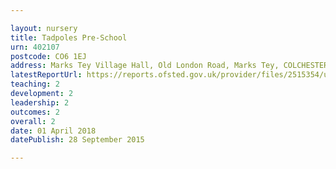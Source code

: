 ```yaml
---

layout: nursery
title: Tadpoles Pre-School
urn: 402107
postcode: CO6 1EJ
address: Marks Tey Village Hall, Old London Road, Marks Tey, COLCHESTER, CO6 1EJ
latestReportUrl: https://reports.ofsted.gov.uk/provider/files/2515354/urn/402107.pdf
teaching: 2
development: 2
leadership: 2
outcomes: 2
overall: 2
date: 01 April 2018 
datePublish: 28 September 2015

---
```

